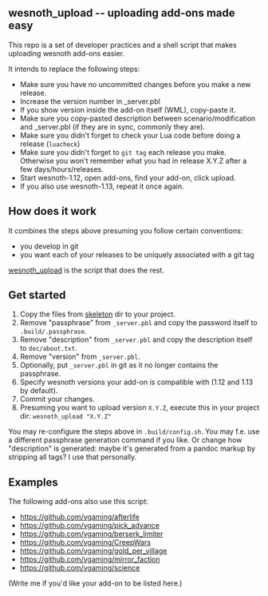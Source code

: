 ## wesnoth_upload -- uploading add-ons made easy

This repo is a set of developer practices and a shell script that makes uploading wesnoth add-ons easier.

It intends to replace the following steps:

* Make sure you have no uncommitted changes before you make a new release.
* Increase the version number in _server.pbl
* If you show version inside the add-on itself (WML), copy-paste it.
* Make sure you copy-pasted description between scenario/modification and _server.pbl (if they are in sync, commonly they are).
* Make sure you didn't forget to check your Lua code before doing a release (`luacheck`)
* Make sure you didn't forget to `git tag` each release you make. Otherwise you won't remember what you had in release X.Y.Z after a few days/hours/releases.
* Start wesnoth-1.12, open add-ons, find your add-on, click upload.
* If you also use wesnoth-1.13, repeat it once again.

## How does it work

It combines the steps above presuming you follow certain conventions:

* you develop in git
* you want each of your releases to be uniquely associated with a git tag

[wesnoth_upload](./wesnoth_upload) is the script that does the rest.

## Get started

1. Copy the files from [skeleton](./skeleton) dir to your project.
1. Remove "passphrase" from `_server.pbl` and copy the password itself to `.build/.passphrase`.
1. Remove "description" from `_server.pbl` and copy the description itself to `doc/about.txt`.
1. Remove "version" from `_server.pbl`.
1. Optionally, put `_server.pbl` in git as it no longer contains the passphrase.
1. Specify wesnoth versions your add-on is compatible with (1.12 and 1.13 by default).
1. Commit your changes.
1. Presuming you want to upload version `X.Y.Z`, execute this in your project dir:
`wesnoth_upload "X.Y.Z"`

You may re-configure the steps above in `.build/config.sh`. You may f.e. use a different passphrase generation command if you like. Or change how "description" is generated: maybe it's generated from a pandoc markup by stripping all tags? I use that personally.

## Examples
The following add-ons also use this script:

* https://github.com/vgaming/afterlife
* https://github.com/vgaming/pick_advance
* https://github.com/vgaming/berserk_limiter
* https://github.com/vgaming/CreepWars
* https://github.com/vgaming/gold_per_village
* https://github.com/vgaming/mirror_faction
* https://github.com/vgaming/science

(Write me if you'd like your add-on to be listed here.)
